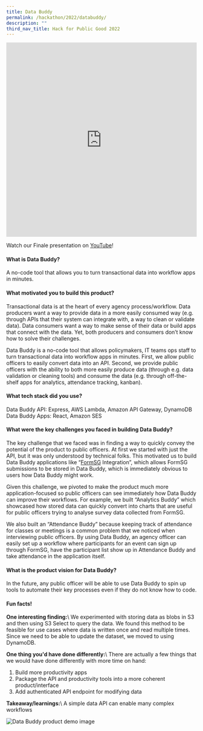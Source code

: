 ```yaml
---
title: Data Buddy
permalink: /hackathon/2022/databuddy/
description: ""
third_nav_title: Hack for Public Good 2022
---
```



<iframe allowfullscreen="true" height="515" width="100%" frameborder="0" src="https://docs.google.com/presentation/d/e/2PACX-1vRQeUHSC0ABp-I9mI0Rxxj92dQnF3fW8-O4GYgG_jlEbKkjwwlQrIp3KAS70yYJT8mRBoKG8gJYUZlJ/embed?start=false&loop=false&delayms=3000" ></iframe>

Watch our Finale presentation on [YouTube](https://youtu.be/3gHhFwrz5SY)!

#### What is Data Buddy?
A no-code tool that allows you to turn transactional data into workflow apps in minutes.

#### What motivated you to build this product?
Transactional data is at the heart of every agency process/workflow. Data producers want a way to provide data in a more easily consumed way (e.g. through APIs that their system can integrate with, a way to clean or validate data). Data consumers want a way to make sense of their data or build apps that connect with the data. Yet, both producers and consumers don’t know how to solve their challenges. 

Data Buddy is a no-code tool that allows policymakers, IT teams ops staff to turn transactional data into workflow apps in minutes. First, we allow public officers to easily convert data into an API. Second, we provide public officers with the ability to both more easily produce data (through e.g. data validation or cleaning tools) and consume the data (e.g. through off-the-shelf apps for analytics, attendance tracking, kanban). 

#### What tech stack did you use?

Data Buddy API: Express, AWS Lambda, Amazon API Gateway,  DynamoDB
Data Buddy Apps: React, Amazon SES

#### What were the key challenges you faced in building Data Buddy? 

The key challenge that we faced was in finding a way to quickly convey the potential of the product to public officers. At first we started with just the API, but it was only understood by technical folks. This motivated us to build Data Buddy applications like “[FormSG](https://form.gov.sg/#!/) Integration”, which allows FormSG submissions to be stored in Data Buddy, which is immediately obvious to users how Data Buddy might work.

Given this challenge, we pivoted to make the product much more application-focused so public officers can see immediately how Data Buddy can improve their workflows. For example, we built “Analytics Buddy” which showcased how stored data can quickly convert into charts that are useful for public officers trying to analyse survey data collected from FormSG. 

We also built an “Attendance Buddy” because keeping track of attendance for classes or meetings is a common problem that we noticed when interviewing public officers. By using Data Buddy, an agency officer can easily set up a workflow where participants for an event can sign up through FormSG, have the participant list show up in Attendance Buddy and take attendance in the application itself.

#### What is the product vision for Data Buddy? 
In the future, any public officer will be able to use Data Buddy to spin up tools to automate their key processes even if they do not know how to code. 

#### Fun facts!
**One interesting finding:**\\
We experimented with storing data as blobs in S3 and then using S3 Select to query the data. We found this method to be feasible for use cases where data is written once and read multiple times. Since we need to be able to update the dataset, we moved to using DynamoDB.

**One thing you'd have done differently:**\\
There are actually a few things that we would have done differently with more time on hand:
1. Build more productivity apps
2. Package the API and productivity tools into a more coherent product/interface
3. Add authenticated API endpoint for modifying data

**Takeaway/learnings:**\\
A simple data API can enable many complex workflows

![Data Buddy product demo image](/images/databuddy-snapshot.jpeg)